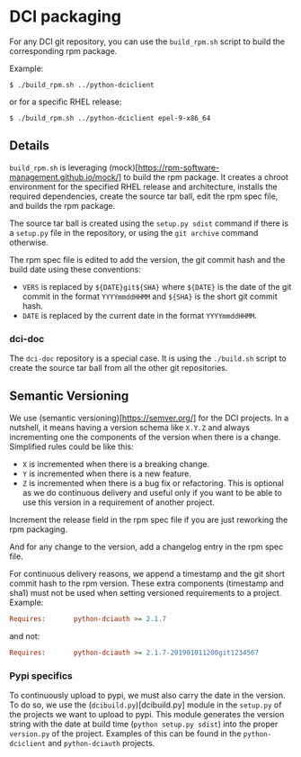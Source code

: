 # DCI packaging

For any DCI git repository, you can use the `build_rpm.sh` script to build the corresponding rpm package.

Example:

```shellsession
$ ./build_rpm.sh ../python-dciclient
```

or for a specific RHEL release:

```shellsession
$ ./build_rpm.sh ../python-dciclient epel-9-x86_64
```

## Details

`build_rpm.sh` is leveraging (mock)[https://rpm-software-management.github.io/mock/] to build the rpm package. It creates a chroot environment for the specified RHEL release and architecture, installs the required dependencies, create the source tar ball, edit the rpm spec file, and builds the rpm package.

The source tar ball is created using the `setup.py sdist` command if there is a `setup.py` file in the repository, or using the `git archive` command otherwise.

The rpm spec file is edited to add the version, the git commit hash and the build date using these conventions:

- `VERS` is replaced by `${DATE}git${SHA}` where `${DATE}` is the date of the git commit in the format `YYYYmmddHHMM` and `${SHA}` is the short git commit hash.
- `DATE` is replaced by the current date in the format `YYYYmmddHHMM`.

### dci-doc

The `dci-doc` repository is a special case. It is using the `./build.sh` script to create the source tar ball from all the other git repositories.

## Semantic Versioning

We use (semantic versioning)[https://semver.org/] for the DCI projects. In a nutshell, it means having a version schema like `X.Y.Z` and always incrementing one the components of the version when there is a change. Simplified rules could be like this:

- `X` is incremented when there is a breaking change.
- `Y` is incremented when there is a new feature.
- `Z` is incremented when there is a bug fix or refactoring. This is optional as we do continuous delivery and useful only if you want to be able to use this version in a requirement of another project.

Increment the release field in the rpm spec file if you are just reworking the rpm packaging.

And for any change to the version, add a changelog entry in the rpm spec file.

For continuous delivery reasons, we append a timestamp and the git short commit hash to the rpm version. These extra components (timestamp and sha1) must not be used when setting versioned requirements to a project. Example:

```ini
Requires:       python-dciauth >= 2.1.7
```

and not:
    
```ini
Requires:       python-dciauth >= 2.1.7-201901011200git1234567
```

### Pypi specifics

To continuously upload to pypi, we must also carry the date in the version. To do so, we use the (`dcibuild.py`\)[dcibuild.py] module in the `setup.py` of the projects we want to upload to pypi. This module generates the version string with the date at build time (`python setup.py sdist`) into the proper `version.py` of the project. Examples of this can be found in the `python-dciclient` and `python-dciauth` projects.
